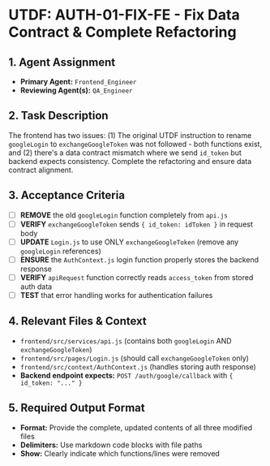 # **UTDF: AUTH-01-FIX-FE - Fix Data Contract & Complete Refactoring**

## **1. Agent Assignment**

- **Primary Agent:** `Frontend_Engineer`
- **Reviewing Agent(s):** `QA_Engineer`

## **2. Task Description**

The frontend has two issues: (1) The original UTDF instruction to rename `googleLogin` to `exchangeGoogleToken` was not followed - both functions exist, and (2) there's a data contract mismatch where we send `id_token` but backend expects consistency. Complete the refactoring and ensure data contract alignment.

## **3. Acceptance Criteria**

- [ ] **REMOVE** the old `googleLogin` function completely from `api.js`
- [ ] **VERIFY** `exchangeGoogleToken` sends `{ id_token: idToken }` in request body
- [ ] **UPDATE** `Login.js` to use ONLY `exchangeGoogleToken` (remove any `googleLogin` references)
- [ ] **ENSURE** the `AuthContext.js` login function properly stores the backend response
- [ ] **VERIFY** `apiRequest` function correctly reads `access_token` from stored auth data
- [ ] **TEST** that error handling works for authentication failures

## **4. Relevant Files & Context**

- `frontend/src/services/api.js` (contains both `googleLogin` AND `exchangeGoogleToken`)
- `frontend/src/pages/Login.js` (should call `exchangeGoogleToken` only)
- `frontend/src/context/AuthContext.js` (handles storing auth response)
- **Backend endpoint expects:** `POST /auth/google/callback` with `{ id_token: "..." }`

## **5. Required Output Format**

- **Format:** Provide the complete, updated contents of all three modified files
- **Delimiters:** Use markdown code blocks with file paths
- **Show:** Clearly indicate which functions/lines were removed
